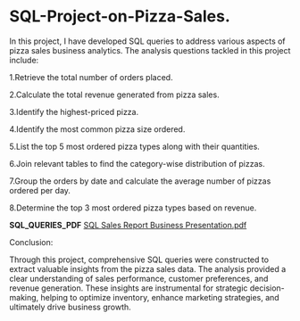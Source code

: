 # SQL-Project-on-Pizza-Sales.

In this project, I have developed SQL queries to address various aspects of pizza sales business analytics.
The analysis questions tackled in this project include:

1.Retrieve the total number of orders placed.

2.Calculate the total revenue generated from pizza sales.

3.Identify the highest-priced pizza.

4.Identify the most common pizza size ordered.

5.List the top 5 most ordered pizza types along with their quantities.

6.Join relevant tables to find the category-wise distribution of pizzas.

7.Group the orders by date and calculate the average number of pizzas ordered per day.

8.Determine the top 3 most ordered pizza types based on revenue.

**SQL_QUERIES_PDF**
[SQL Sales Report Business Presentation.pdf](https://github.com/user-attachments/files/16553596/SQL.Sales.Report.Business.Presentation.pdf)



Conclusion:

Through this project, comprehensive SQL queries were constructed to extract valuable insights from the pizza sales data. The analysis provided a clear understanding of sales performance, customer preferences, and revenue generation. These insights are instrumental for strategic decision-making, helping to optimize inventory, enhance marketing strategies, and ultimately drive business growth.
